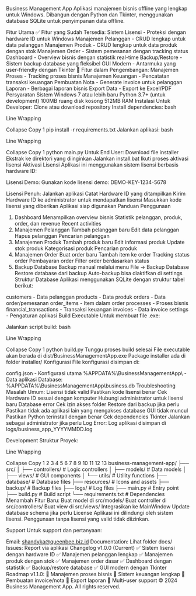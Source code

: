 Business Management App
Aplikasi manajemen bisnis offline yang lengkap untuk Windows. Dibangun dengan Python dan Tkinter, menggunakan database SQLite untuk penyimpanan data offline.

Fitur Utama
✅ Fitur yang Sudah Tersedia:
Sistem Lisensi - Proteksi dengan hardware ID untuk Windows
Manajemen Pelanggan - CRUD lengkap untuk data pelanggan
Manajemen Produk - CRUD lengkap untuk data produk dengan stok
Manajemen Order - Sistem pemesanan dengan tracking status
Dashboard - Overview bisnis dengan statistik real-time
Backup/Restore - Sistem backup database yang fleksibel
GUI Modern - Antarmuka yang user-friendly dengan Tkinter
🚧 Fitur dalam Pengembangan:
Manajemen Proses - Tracking proses bisnis
Manajemen Keuangan - Pencatatan transaksi keuangan
Pembuatan Nota - Generate invoice untuk pelanggan
Laporan - Berbagai laporan bisnis
Export Data - Export ke Excel/PDF
Persyaratan Sistem
Windows 7 atau lebih baru
Python 3.7+ (untuk development)
100MB ruang disk kosong
512MB RAM
Instalasi
Untuk Developer:
Clone atau download repository
Install dependencies:
bash

Line Wrapping

Collapse
Copy
1
pip install -r requirements.txt
Jalankan aplikasi:
bash

Line Wrapping

Collapse
Copy
1
python main.py
Untuk End User:
Download file installer
Ekstrak ke direktori yang diinginkan
Jalankan install.bat
Ikuti proses aktivasi lisensi
Aktivasi Lisensi
Aplikasi ini menggunakan sistem lisensi berbasis hardware ID:

Lisensi Demo:
Gunakan kode lisensi demo: DEMO-KEY-1234-5678

Lisensi Penuh:
Jalankan aplikasi
Catat Hardware ID yang ditampilkan
Kirim Hardware ID ke administrator untuk mendapatkan lisensi
Masukkan kode lisensi yang diberikan
Aplikasi siap digunakan
Panduan Penggunaan
1. Dashboard
Menampilkan overview bisnis
Statistik pelanggan, produk, order, dan revenue
Recent activities
2. Manajemen Pelanggan
Tambah pelanggan baru
Edit data pelanggan
Hapus pelanggan
Pencarian pelanggan
3. Manajemen Produk
Tambah produk baru
Edit informasi produk
Update stok produk
Kategorisasi produk
Pencarian produk
4. Manajemen Order
Buat order baru
Tambah item ke order
Tracking status order
Pembayaran order
Filter order berdasarkan status
5. Backup Database
Backup manual melalui menu File → Backup Database
Restore database dari backup
Auto-backup bisa diaktifkan di settings
Struktur Database
Aplikasi menggunakan SQLite dengan struktur tabel berikut:

customers - Data pelanggan
products - Data produk
orders - Data order/pemesanan
order_items - Item dalam order
processes - Proses bisnis
financial_transactions - Transaksi keuangan
invoices - Data invoice
settings - Pengaturan aplikasi
Build Executable
Untuk membuat file .exe:

Jalankan script build:
bash

Line Wrapping

Collapse
Copy
1
python build.py
Tunggu proses build selesai
File executable akan berada di dist/BusinessManagementApp.exe
Package installer ada di folder installer/
Konfigurasi
File konfigurasi disimpan di:

config.json - Konfigurasi utama
%APPDATA%\BusinessManagementApp\ - Data aplikasi
Database: %APPDATA%\BusinessManagementApp\business.db
Troubleshooting
Masalah Umum:
Lisensi tidak valid
Pastikan kode lisensi benar
Cek Hardware ID sesuai dengan komputer
Hubungi administrator untuk lisensi baru
Database error
Cek izin akses folder
Restore dari backup jika perlu
Pastikan tidak ada aplikasi lain yang mengakses database
GUI tidak muncul
Pastikan Python terinstall dengan benar
Cek dependencies Tkinter
Jalankan sebagai administrator jika perlu
Log Error:
Log aplikasi disimpan di logs/business_app_YYYYMMDD.log

Development
Struktur Proyek:

Line Wrapping

Collapse
Copy
1
2
3
4
5
6
7
8
9
10
11
12
13
business-management-app/
├── src/
│   ├── controllers/     # Logic controllers
│   ├── models/         # Data models
│   ├── views/          # GUI components
│   └── utils/          # Utility functions
├── database/           # Database files
├── resources/          # Icons and assets
├── backup/            # Backup files
├── logs/              # Log files
├── main.py            # Entry point
├── build.py           # Build script
└── requirements.txt   # Dependencies
Menambah Fitur Baru:
Buat model di src/models/
Buat controller di src/controllers/
Buat view di src/views/
Integrasikan ke MainWindow
Update database schema jika perlu
License
Aplikasi ini dilindungi oleh sistem lisensi. Penggunaan tanpa lisensi yang valid tidak diizinkan.

Support
Untuk support dan pertanyaan:

Email: shandyka@queenbee.biz.id
Documentation: Lihat folder docs/
Issues: Report via aplikasi
Changelog
v1.0.0 (Current)
✅ Sistem lisensi dengan hardware ID
✅ Manajemen pelanggan lengkap
✅ Manajemen produk dengan stok
✅ Manajemen order dasar
✅ Dashboard dengan statistik
✅ Backup/restore database
✅ GUI modern dengan Tkinter
Roadmap v1.1.0:
🚧 Manajemen proses bisnis
🚧 Sistem keuangan lengkap
🚧 Pembuatan invoice/nota
🚧 Export laporan
🚧 Multi-user support
© 2024 Business Management App. All rights reserved.